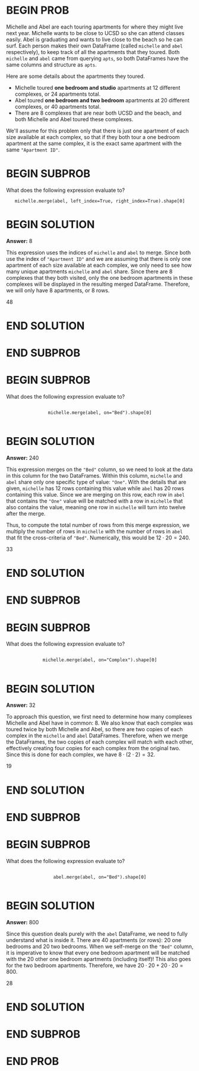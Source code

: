# BEGIN PROB

Michelle and Abel are each touring apartments for where they might live next year. Michelle wants to be close to UCSD so she can attend classes easily. Abel is graduating and wants to live close to the beach so he can surf. Each person makes their own DataFrame (called `michelle` and `abel` respectively), to keep track of all the apartments that they toured. Both `michelle` and `abel` came from querying `apts`, so both DataFrames have the same columns and structure as `apts`.

Here are some details about the apartments they toured.

- Michelle toured **one bedroom and studio** apartments at 12 different complexes, or 24 apartments total.
- Abel toured **one bedroom and two bedroom** apartments at 20 different complexes, or 40 apartments total.
- There are 8 complexes that are near both UCSD and the beach, and both Michelle and Abel toured these complexes.

We'll assume for this problem only that there is just one apartment of each size available at each complex, so that if they both tour a one bedroom apartment at the same complex, it is the exact same apartment with the same `"Apartment ID"`. 

# BEGIN SUBPROB

What does the following expression evaluate to?

<div style="text-align: center;">
  <pre><code class="python">michelle.merge(abel,&nbsp;left_index=True,&nbsp;right_index=True).shape[0]</code></pre>
</div>

# BEGIN SOLUTION

**Answer:** $8$

This expression uses the indices of `michelle` and `abel` to merge. Since both use the index of `"Apartment ID"` and we are assuming that there is only one apartment of each size available at each complex, we only need to see how many unique apartments `michelle` and `abel` share. Since there are 8 complexes that they both visited, only the one bedroom apartments in these complexes will be displayed in the resulting merged DataFrame. Therefore, we will only have 8 apartments, or 8 rows. 

<average>48</average>

# END SOLUTION

# END SUBPROB

# BEGIN SUBPROB

What does the following expression evaluate to?

<div style="text-align: center;">
  <pre><code class="python">
michelle.merge(abel,&nbsp;on="Bed").shape[0]
  </code></pre>
</div>

# BEGIN SOLUTION

**Answer:** $240$

This expression merges on the `"Bed"` column, so we need to look at the data in this column for the two DataFrames. Within this column, `michelle` and `abel` share only one specific type of value: `"One"`. With the details that are given, `michelle` has 12 rows containing this value while `abel` has 20 rows containing this value. Since we are merging on this row, each row in `abel` that contains the `"One"` value will be matched with a row in `michelle` that also contains the value, meaning one row in `michelle` will turn into twelve after the merge.

Thus, to compute the total number of rows from this merge expression, we multiply the number of rows in `michelle` with the number of rows in `abel` that fit the cross-criteria of `"Bed"`. Numerically, this would be $12 \cdot 20 = 240$.

<average>33</average>

# END SOLUTION

# END SUBPROB

# BEGIN SUBPROB

What does the following expression evaluate to?

<div style="text-align: center;">
  <pre><code class="python">
michelle.merge(abel,&nbsp;on="Complex").shape[0]
  </code></pre>
</div>

# BEGIN SOLUTION

**Answer:** $32$

To approach this question, we first need to determine how many complexes Michelle and Abel have in common: 8. We also know that each complex was toured twice by both Michelle and Abel, so there are two copies of each complex in the `michelle` and `abel` DataFrames. Therefore, when we merge the DataFrames, the two copies of each complex will match with each other, effectively creating four copies for each complex from the original two. Since this is done for each complex, we have $8 \cdot (2 \cdot 2) = 32$.

<average>19</average>

# END SOLUTION

# END SUBPROB

# BEGIN SUBPROB

What does the following expression evaluate to?

<div style="text-align: center;">
  <pre><code class="python">
abel.merge(abel,&nbsp;on="Bed").shape[0]
  </code></pre>
</div>

# BEGIN SOLUTION

**Answer:** $800$

Since this question deals purely with the `abel` DataFrame, we need to fully understand what is inside it. There are 40 apartments (or rows): 20 one bedrooms and 20 two bedrooms. When we self-merge on the `"Bed"` column, it is imperative to know that every one bedroom apartment will be matched with the 20 other     one bedroom apartments (including itself)! This also goes for the two bedroom apartments. Therefore, we have $20 \cdot 20 + 20 \cdot 20 = 800$.

<average>28</average>

# END SOLUTION

# END SUBPROB

# END PROB